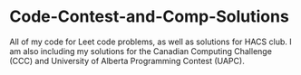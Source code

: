 
# Code-Contest-and-Comp-Solutions

All of my code for Leet code problems, as well as solutions for HACS club. I am also including my solutions for the Canadian Computing Challenge (CCC) and University of Alberta Programming Contest (UAPC).




